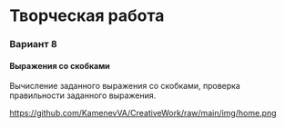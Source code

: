 <h1>Творческая работа</h1>
<h3>Вариант 8</h3>

<h4>Выражения со скобками</h4> 

Вычисление заданного выражения со скобками, проверка правильности заданного выражения.

https://github.com/KamenevVA/CreativeWork/raw/main/img/home.png

